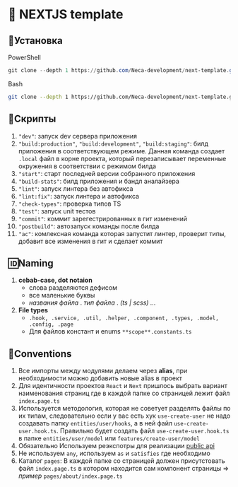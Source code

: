 # 🦄 NEXTJS template

## 💾Установка
PowerShell   
```Powershell
git clone --depth 1 https://github.com/Neca-development/next-template.git <ИМЯ ПАКЕТА> ; cd <ИМЯ ПАКЕТА> ; git remote remove origin ; npm i
```
Bash    
```Bash
git clone --depth 1 https://github.com/Neca-development/next-template.git <ИМЯ ПАКЕТА> && cd <ИМЯ ПАКЕТА> && git remote remove origin && npm i
```
## 💽Скрипты

1. `"dev"`:  запуск dev сервера приложения
2. `"build:production"`, `"build:development"`, `"build:staging"`: билд приложения в соответствующем режиме. Данная команда создает `.local` файл в корне проекта, который перезаписывает переменные окружения в соответствии с режимом билда
3. `"start"`: старт последней версии собранного приложения
4. `"build-stats"`: билд приложения и бандл аналайзера
5. `"lint"`: запуск линтера без автофикса
6. `"lint:fix"`: запуск линтера и автофикса
7. `"check-types"`: проверка типов TS
8.  `"test"`: запуск unit тестов
9. `"commit"`: коммит зарегестрированных в гит изменений
10. `"postbuild"`:  автозапуск команды после билда
11. `"ac"`: комлексная команда которая запустит линтер, проверит типы, добавит все изменения в гит и сделает коммит

## 🆔Naming

1. **cebab-case, dot notaion**
    - слова разделяются дефисом
    - все маленькие буквы
    - *названия файла* . *тип файла* . *(ts | scss) ...*
2. **File types**
    - `.hook, .service, .util, .helper, .component, .types, .model, .config, .page`
    - Для файлов констант и enums `**scope**.constants.ts`

## 📜Conventions 
1. Все импорты между модулями делаем через **alias**, при необходимости можно добавить новые alias в проект
2. Для идентичности проектов `React` и `Next` пришлось выбрать вариант наименования страниц где в каждой папке со страницей лежит файл `index.page.ts`
3. Используется методология, которая не советует разделять файлы по их типам, следовательно если у вас есть хук `use-create-user` не надо создавать папку `entities/user/hooks`, а в ней файл `use-create-user.hook.ts`. Правильно будет создать файл `use-create-user.hook.ts` в папке `entities/user/model` или `features/create-user/model`
4. Обязательно Используем реэкспотры для реализации [public api](https://feature-sliced.design/ru/docs/reference/public-api)
5. Не используем `any`, используем `as` и `satisfies` где необходимо
6. Каталог `pages`: В каждой папке со страницей должен присутстовать файл `index.page.ts` в котором находится сам компонент страницы => *пример* `pages/about/index.page.ts` 
